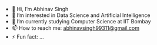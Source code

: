- 👋 Hi, I’m Abhinav Singh
- 👀 I’m interested in Data Science and Artificial Intelligence
- 🌱 I’m currently studying Computer Science at IIT Bombay
- 📫 How to reach me: abhinavsingh99311@gmail.com
- ⚡ Fun fact: ...

<!---
ab-sgh/ab-sgh is a ✨ special ✨ repository because its `README.md` (this file) appears on your GitHub profile.
You can click the Preview link to take a look at your changes.
--->
